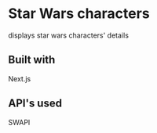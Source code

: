 # Star Wars characters
displays star wars characters' details

## Built with 
Next.js

## API's used
SWAPI
